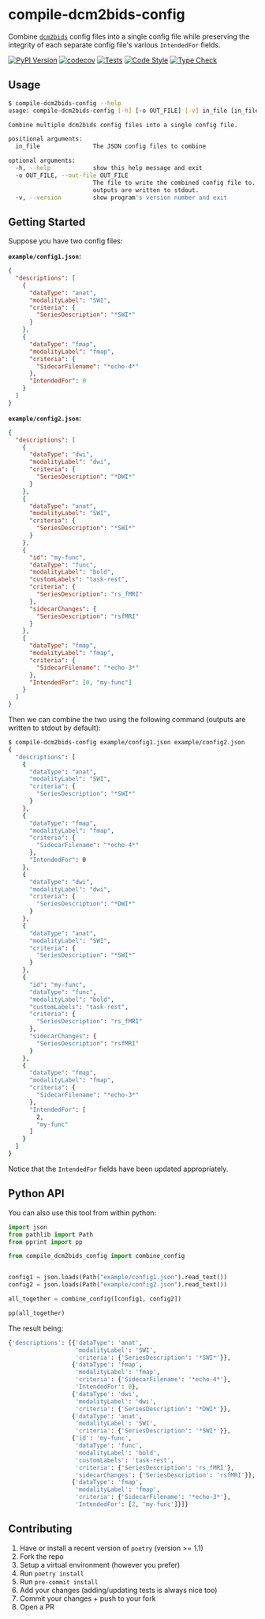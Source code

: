 # compile-dcm2bids-config

Combine [`dcm2bids`](https://github.com/unfmontreal/Dcm2Bids) config files into a single config file while preserving the integrity of each separate config file's various `IntendedFor` fields.

[![PyPI Version](https://img.shields.io/pypi/v/compile-dcm2bids-config.svg)](https://pypi.org/project/compile-dcm2bids-config/) [![codecov](https://codecov.io/gh/andrewrosss/compile-dcm2bids-config/branch/main/graph/badge.svg?token=BrgPPqwxv4)](https://codecov.io/gh/andrewrosss/compile-dcm2bids-config)
[![Tests](https://github.com/andrewrosss/compile-dcm2bids-config/actions/workflows/test.yaml/badge.svg)](https://github.com/andrewrosss/compile-dcm2bids-config/actions/workflows/test.yaml)
[![Code Style](https://github.com/andrewrosss/compile-dcm2bids-config/actions/workflows/lint.yaml/badge.svg)](https://github.com/andrewrosss/compile-dcm2bids-config/actions/workflows/lint.yaml)
[![Type Check](https://github.com/andrewrosss/compile-dcm2bids-config/actions/workflows/type-check.yaml/badge.svg)](https://github.com/andrewrosss/compile-dcm2bids-config/actions/workflows/type-check.yaml)

## Usage

```bash
$ compile-dcm2bids-config --help
usage: compile-dcm2bids-config [-h] [-o OUT_FILE] [-v] in_file [in_file ...]

Combine multiple dcm2bids config files into a single config file.

positional arguments:
  in_file               The JSON config files to combine

optional arguments:
  -h, --help            show this help message and exit
  -o OUT_FILE, --out-file OUT_FILE
                        The file to write the combined config file to. If not specified
                        outputs are written to stdout.
  -v, --version         show program's version number and exit
```

## Getting Started

Suppose you have two config files:

**`example/config1.json`:**

```json
{
  "descriptions": [
    {
      "dataType": "anat",
      "modalityLabel": "SWI",
      "criteria": {
        "SeriesDescription": "*SWI*"
      }
    },
    {
      "dataType": "fmap",
      "modalityLabel": "fmap",
      "criteria": {
        "SidecarFilename": "*echo-4*"
      },
      "IntendedFor": 0
    }
  ]
}
```

**`example/config2.json`:**

```json
{
  "descriptions": [
    {
      "dataType": "dwi",
      "modalityLabel": "dwi",
      "criteria": {
        "SeriesDescription": "*DWI*"
      }
    },
    {
      "dataType": "anat",
      "modalityLabel": "SWI",
      "criteria": {
        "SeriesDescription": "*SWI*"
      }
    },
    {
      "id": "my-func",
      "dataType": "func",
      "modalityLabel": "bold",
      "customLabels": "task-rest",
      "criteria": {
        "SeriesDescription": "rs_fMRI"
      },
      "sidecarChanges": {
        "SeriesDescription": "rsfMRI"
      }
    },
    {
      "dataType": "fmap",
      "modalityLabel": "fmap",
      "criteria": {
        "SidecarFilename": "*echo-3*"
      },
      "IntendedFor": [0, "my-func"]
    }
  ]
}
```

Then we can combine the two using the following command (outputs are written to stdout by default):

```bash
$ compile-dcm2bids-config example/config1.json example/config2.json
{
  "descriptions": [
    {
      "dataType": "anat",
      "modalityLabel": "SWI",
      "criteria": {
        "SeriesDescription": "*SWI*"
      }
    },
    {
      "dataType": "fmap",
      "modalityLabel": "fmap",
      "criteria": {
        "SidecarFilename": "*echo-4*"
      },
      "IntendedFor": 0
    },
    {
      "dataType": "dwi",
      "modalityLabel": "dwi",
      "criteria": {
        "SeriesDescription": "*DWI*"
      }
    },
    {
      "dataType": "anat",
      "modalityLabel": "SWI",
      "criteria": {
        "SeriesDescription": "*SWI*"
      }
    },
    {
      "id": "my-func",
      "dataType": "func",
      "modalityLabel": "bold",
      "customLabels": "task-rest",
      "criteria": {
        "SeriesDescription": "rs_fMRI"
      },
      "sidecarChanges": {
        "SeriesDescription": "rsfMRI"
      }
    },
    {
      "dataType": "fmap",
      "modalityLabel": "fmap",
      "criteria": {
        "SidecarFilename": "*echo-3*"
      },
      "IntendedFor": [
        2,
        "my-func"
      ]
    }
  ]
}
```

Notice that the `IntendedFor` fields have been updated appropriately.

## Python API

You can also use this tool from within python:

```python
import json
from pathlib import Path
from pprint import pp

from compile_dcm2bids_config import combine_config


config1 = json.loads(Path("example/config1.json").read_text())
config2 = json.loads(Path("example/config2.json").read_text())

all_together = combine_config([config1, config2])

pp(all_together)
```

The result being:

```python
{'descriptions': [{'dataType': 'anat',
                   'modalityLabel': 'SWI',
                   'criteria': {'SeriesDescription': '*SWI*'}},
                  {'dataType': 'fmap',
                   'modalityLabel': 'fmap',
                   'criteria': {'SidecarFilename': '*echo-4*'},
                   'IntendedFor': 0},
                  {'dataType': 'dwi',
                   'modalityLabel': 'dwi',
                   'criteria': {'SeriesDescription': '*DWI*'}},
                  {'dataType': 'anat',
                   'modalityLabel': 'SWI',
                   'criteria': {'SeriesDescription': '*SWI*'}},
                  {'id': 'my-func',
                   'dataType': 'func',
                   'modalityLabel': 'bold',
                   'customLabels': 'task-rest',
                   'criteria': {'SeriesDescription': 'rs_fMRI'},
                   'sidecarChanges': {'SeriesDescription': 'rsfMRI'}},
                  {'dataType': 'fmap',
                   'modalityLabel': 'fmap',
                   'criteria': {'SidecarFilename': '*echo-3*'},
                   'IntendedFor': [2, 'my-func']}]}
```

## Contributing

1. Have or install a recent version of `poetry` (version >= 1.1)
1. Fork the repo
1. Setup a virtual environment (however you prefer)
1. Run `poetry install`
1. Run `pre-commit install`
1. Add your changes (adding/updating tests is always nice too)
1. Commit your changes + push to your fork
1. Open a PR
